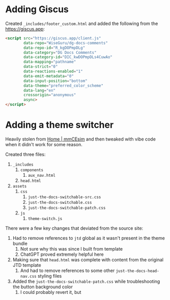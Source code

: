 
# Adding Giscus
Created `_includes/footer_custom.html` and added the following from the https://giscus.app:

```html
<script src="https://giscus.app/client.js"
        data-repo="WiseGuru/dg-docs-comments"
        data-repo-id="R_kgDOPmpDLg"
        data-category="DG Docs Comments"
        data-category-id="DIC_kwDOPmpDLs4CuwAo"
        data-mapping="pathname"
        data-strict="0"
        data-reactions-enabled="1"
        data-emit-metadata="0"
        data-input-position="bottom"
        data-theme="preferred_color_scheme"
        data-lang="en"
        crossorigin="anonymous"
        async>
</script>
```

# Adding a theme switcher
Heavily stolen from [Home \| mmCEsim](https://mmcesim.org/) and then tweaked with vibe code when it didn't work for some reason.

Created three files:
1. `_includes`
	1. `components`
		1. `aux_nav.html`
	2. `head.html`
2. `assets`
	1. `css`
		1. `just-the-docs-switchable-src.css`
		2. `just-the-docs-switchable.css`
		3. `just-the-docs-switchable-patch.css`
	2. `js`
		1. `theme-switch.js`

There were a few key changes that deviated from the source site:
1. Had to remove references to `jtd` global as it wasn't present in the theme bundle
	1. Not sure why this was since I built from template
	2. ChatGPT proved extremely helpful here
2. Making sure that `head.html` was complete with content from the original JTD template
	1. And had to remove references to some other `just-the-docs-head-nav.css` styling files
3. Added the `just-the-docs-switchable-patch.css` while troubleshooting the button background color
	1. I could probably revert it, but 